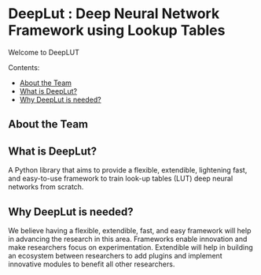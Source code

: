 # DeepLut : Deep Neural Network Framework using Lookup Tables
Welcome to DeepLUT

Contents:
<!-- TOC depthFrom:2 depthTo:6 withLinks:1 updateOnSave:1 orderedList:0 -->
* [About the Team](#about-the-team)
* [What is DeepLut?](#what-is-deeplut)
* [Why DeepLut is needed?](#why-deeplut-is-needed)
<!-- /TOC -->
## About the Team

## What is DeepLut?
A Python library that aims to provide a flexible, extendible, lightening fast, and easy-to-use framework to train look-up tables (LUT) deep neural networks from scratch.

## Why DeepLut is needed?
We believe having a flexible, extendible, fast, and easy framework will help in advancing the research in this area. Frameworks enable innovation and make researchers focus on experimentation. Extendible will help in building an ecosystem between researchers to add plugins and implement innovative modules to benefit all other researchers.